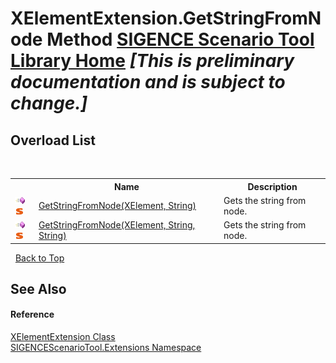 # XElementExtension.GetStringFromNode Method <a href="https://github.com/ObiWanLansi/SIGENCE-Scenario-Tool">SIGENCE Scenario Tool Library Home</a> _**\[This is preliminary documentation and is subject to change.\]**_


## Overload List
&nbsp;<table><tr><th></th><th>Name</th><th>Description</th></tr><tr><td>![Public method](media/pubmethod.gif "Public method")![Static member](media/static.gif "Static member")</td><td><a href="9d390f9e-3f9c-77a8-e707-40e0d236d2a9.md">GetStringFromNode(XElement, String)</a></td><td>
Gets the string from node.</td></tr><tr><td>![Public method](media/pubmethod.gif "Public method")![Static member](media/static.gif "Static member")</td><td><a href="986156ac-3f52-40b7-b226-0df5731a6884.md">GetStringFromNode(XElement, String, String)</a></td><td>
Gets the string from node.</td></tr></table>&nbsp;
<a href="#xelementextension.getstringfromnode-method">Back to Top</a>

## See Also


#### Reference
<a href="37d98cab-9eaf-9109-4126-dc3d0c055a97.md">XElementExtension Class</a><br /><a href="f2af11f5-ae9d-3dcc-a4a9-ba07a037925f.md">SIGENCEScenarioTool.Extensions Namespace</a><br />